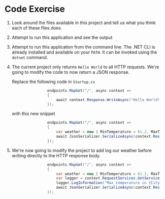 # Code Exercise

1. Look around the files available in this project and tell us what you think
each of these files does.

2. Attempt to run this application and see the output

3. Attempt to run this application from the command line. The .NET CLI is
already installed and available on your `PATH`. It can be invoked using the
`dotnet` command.

4. The current project only returns `Hello World` to all HTTP requests. We're
going to modify the code to now return a JSON response.

    Replace the following code in `Startup.cs`
    
    ```csharp
                    endpoints.MapGet("/", async context =>
                    {
                        await context.Response.WriteAsync("Hello World!");
                    });
    ```
    
    with this new snippet
    
    ```csharp
                    endpoints.MapGet("/", async context =>
                    {
                        var weather = new { MinTemperature = 61.2, MaxTemperature = 89.1, Humidity = 81.0, City = "Miami" };
                        await JsonSerializer.SerializeAsync(context.Response.Body, weather);
                    });
    ```

5. We're now going to modify the project to add log our weather before writing
directly to the HTTP response body.

    ```csharp
                    endpoints.MapGet("/", async context =>
                    {
                        var weather = new { MinTemperature = 61.2, MaxTemperature = 89.1, Humidity = 81.0, City = "Miami" };
                        var logger = context.RequestServices.GetService<ILogger<Startup>>();
                        logger.LogInformation("Max temperature in {City} is {MaxTemperature}", weather.City, weather.MaxTemperature);
                        await JsonSerializer.SerializeAsync(context.Response.Body, weather);
                    });
    ```
